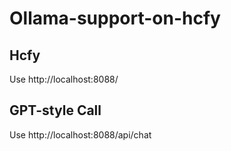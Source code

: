 # Ollama-support-on-hcfy
## Hcfy
Use http://localhost:8088/
## GPT-style Call
Use http://localhost:8088/api/chat

